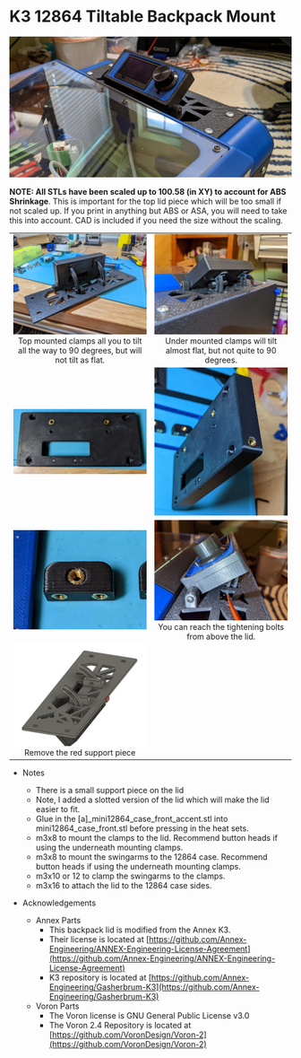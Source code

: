 
 K3 12864 Tiltable Backpack Mount
============
![Top View](Images/TopView.jpg)

**NOTE:  All STLs have been scaled up to 100.58 (in XY) to account for ABS Shrinkage**.  This is important for the top lid piece which will be too small if not scaled up.  If you print in anything but ABS or ASA, you will need to take this into account.  CAD is included if you need the size without the scaling.

<TABLE width=100%>
<TR>
<TD width=50% align=center><img src="Images/TopMountedClamp.jpg"><BR>Top mounted clamps all you to tilt all the way to 90 degrees, but will not tilt as flat.</TD>
<TD width=50% align=center><img src="Images/UnderMountedClamp.jpg"><BR>Under mounted clamps will tilt almost flat, but not quite to 90 degrees.</TD>
</TR>
<TR>
<TD width=50% align=center><img src="Images/case_rear.jpg"></TD>
<TD width=50% align=center><img src="Images/case_rear2.jpg"></TD>
</TR>
<TR>
<TD width=50% align=center><img src="Images/clamp.jpg"></TD>
<TD width=50% align=center><img src="Images/UnderMountedClamp_Adjustable.jpg"><BR>You can reach the tightening bolts from above the lid.</TD>
</TR>
<TR>
<TD width=50% align=center><img src="Images/RemoveSupport.png"><BR>Remove the red support piece</TD>
<TD></TD>
</TR>
</TABLE>

 - Notes
	 - There is a small support piece on the lid
	 - Note, I added a slotted version of the lid which will make the lid easier to fit.
	 - Glue in the [a]_mini12864_case_front_accent.stl into mini12864_case_front.stl before pressing in the heat sets.
	 - m3x8 to mount the clamps to the lid.  Recommend button heads if using the underneath mounting clamps.
	 - m3x8 to mount the swingarms to the 12864 case.  Recommend button heads if using the underneath mounting clamps.
	 - m3x10 or 12 to clamp the swingarms to the clamps.
	 - m3x16 to attach the lid to the 12864 case sides.  

 - Acknowledgements
	 - Annex Parts
		 - This backpack lid is modified from the Annex K3.   
		 - Their license is located at [https://github.com/Annex-Engineering/ANNEX-Engineering-License-Agreement](https://github.com/Annex-Engineering/ANNEX-Engineering-License-Agreement)
		 - K3 repository is located at [https://github.com/Annex-Engineering/Gasherbrum-K3](https://github.com/Annex-Engineering/Gasherbrum-K3)
	- Voron Parts
		- The Voron license is GNU General Public License v3.0
		- The Voron 2.4 Repository is located at [https://github.com/VoronDesign/Voron-2](https://github.com/VoronDesign/Voron-2)



